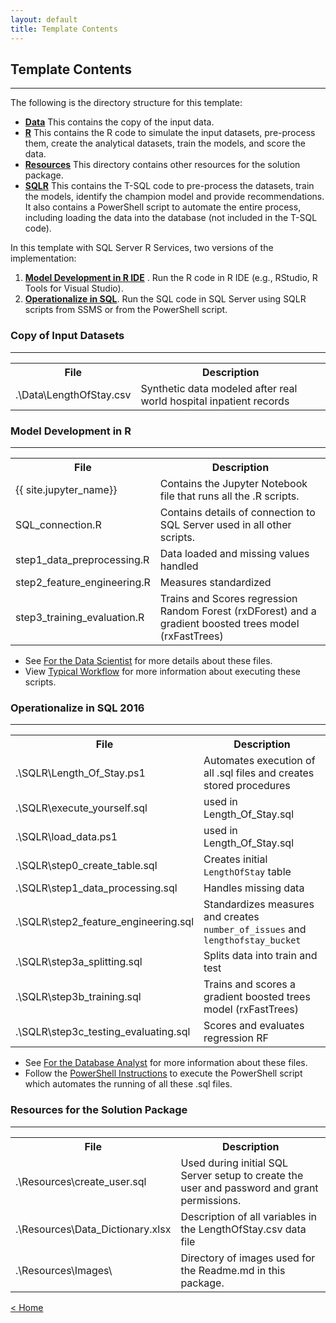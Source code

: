 ```yaml
---
layout: default
title: Template Contents
---
```


## Template Contents
--------------------

The following is the directory structure for this template:

- [**Data**](#copy-of-input-datasets)  This contains the copy of the input data.
- [**R**](#model-development-in-r)  This contains the R code to simulate the input datasets, pre-process them, create the analytical datasets, train the models, and score the data.
- [**Resources**](#resources-for-the-solution-packet) This directory contains other resources for the solution package.
- [**SQLR**](#operationalize-in-sql-2016) This contains the T-SQL code to pre-process the datasets, train the models, identify the champion model and provide recommendations. It also contains a PowerShell script to automate the entire process, including loading the data into the database (not included in the T-SQL code).

In this template with SQL Server R Services, two versions of the implementation:

1. [**Model Development in R IDE**](#model-development-in-r)  . Run the R code in R IDE (e.g., RStudio, R Tools for Visual Studio).
2. [**Operationalize in SQL**](#operationalize-in-sql-2016). Run the SQL code in SQL Server using SQLR scripts from SSMS or from the PowerShell script.


### Copy of Input Datasets
----------------------------

<table class="table table-striped table-condensed">
<tr><th> File </th><th> Description</th></tr>
<tr><td> .\Data\LengthOfStay.csv  </td><td> Synthetic data modeled after real world hospital inpatient records </td></tr>
</table>

### Model Development in R
-------------------------

<table class="table table-striped table-condensed">
<tr><th> File </th><th> Description </th></tr>
<tr><td> {{ site.jupyter_name}}  </td><td> Contains the Jupyter Notebook file that runs all the .R scripts. </td></tr>
<tr><td>SQL_connection.R </td><td> Contains details of connection to SQL Server used in all other scripts. </td></tr>
<tr><td>step1_data_preprocessing.R </td><td> Data loaded and missing values handled </td></tr>
<tr><td>step2_feature_engineering.R </td><td> Measures standardized </td></tr>
<tr><td>step3_training_evaluation.R  </td><td>Trains and Scores regression Random Forest (rxDForest) and a gradient boosted trees model (rxFastTrees)</td></tr>
</table>


* See [For the Data Scientist](data_scientist.html) for more details about these files.
* View [Typical Workflow](Typical.html)  for more information about executing these scripts.


### Operationalize in SQL 2016 
-------------------------------------------------------

<table class="table table-striped table-condensed">
<tr><th> File </th><th> Description </th></tr>
<tr><td> .\SQLR\Length_Of_Stay.ps1  </td><td> Automates execution of all .sql files and creates stored procedures </td></tr>
<tr><td> .\SQLR\execute_yourself.sql  </td><td> used in Length_Of_Stay.sql </td></tr>
<tr><td> .\SQLR\load_data.ps1  </td><td> used in Length_Of_Stay.sql </td></tr>
<tr><td> .\SQLR\step0_create_table.sql  </td><td> Creates initial <code>LengthOfStay</code> table </td></tr>
<tr><td> .\SQLR\step1_data_processing.sql  </td><td> Handles missing data </td></tr>
<tr><td> .\SQLR\step2_feature_engineering.sql  </td><td> Standardizes measures and creates <code>number_of_issues</code> and <code>lengthofstay_bucket</code> </td></tr>
<tr><td> .\SQLR\step3a_splitting.sql  </td><td> Splits data into train and test </td></tr>
<tr><td> .\SQLR\step3b_training.sql  </td><td> Trains and scores a gradient boosted trees model (rxFastTrees)  </td></tr>
<tr><td> .\SQLR\step3c_testing_evaluating.sql  </td><td> Scores and evaluates regression RF </td></tr>


</table>

* See [ For the Database Analyst](dba.html) for more information about these files.
* Follow the [PowerShell Instructions](Powershell_Instructions.html) to execute the PowerShell script which automates the running of all these .sql files.

### Resources for the Solution Package
------------------------------------

<table class="table table-striped table-condensed">
<tr><th> File </th><th> Description </th></tr>

<tr><td> .\Resources\create_user.sql </td><td> Used during initial SQL Server setup to create the user and password and grant permissions. </td></tr>
<tr><td> .\Resources\Data_Dictionary.xlsx   </td><td> Description of all variables in the LengthOfStay.csv data file</td></tr>
<tr><td> .\Resources\Images\ </td><td> Directory of images used for the  Readme.md  in this package. </td></tr>
</table>




[&lt; Home](index.html)
